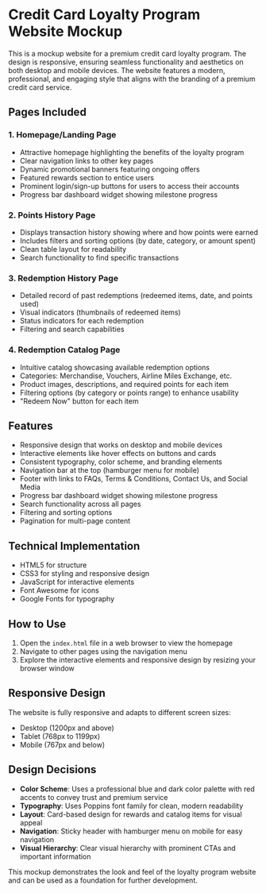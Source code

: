 # Credit Card Loyalty Program Website Mockup

This is a mockup website for a premium credit card loyalty program. The design is responsive, ensuring seamless functionality and aesthetics on both desktop and mobile devices. The website features a modern, professional, and engaging style that aligns with the branding of a premium credit card service.

## Pages Included

### 1. Homepage/Landing Page
- Attractive homepage highlighting the benefits of the loyalty program
- Clear navigation links to other key pages
- Dynamic promotional banners featuring ongoing offers
- Featured rewards section to entice users
- Prominent login/sign-up buttons for users to access their accounts
- Progress bar dashboard widget showing milestone progress

### 2. Points History Page
- Displays transaction history showing where and how points were earned
- Includes filters and sorting options (by date, category, or amount spent)
- Clean table layout for readability
- Search functionality to find specific transactions

### 3. Redemption History Page
- Detailed record of past redemptions (redeemed items, date, and points used)
- Visual indicators (thumbnails of redeemed items)
- Status indicators for each redemption
- Filtering and search capabilities

### 4. Redemption Catalog Page
- Intuitive catalog showcasing available redemption options
- Categories: Merchandise, Vouchers, Airline Miles Exchange, etc.
- Product images, descriptions, and required points for each item
- Filtering options (by category or points range) to enhance usability
- "Redeem Now" button for each item

## Features

- Responsive design that works on desktop and mobile devices
- Interactive elements like hover effects on buttons and cards
- Consistent typography, color scheme, and branding elements
- Navigation bar at the top (hamburger menu for mobile)
- Footer with links to FAQs, Terms & Conditions, Contact Us, and Social Media
- Progress bar dashboard widget showing milestone progress
- Search functionality across all pages
- Filtering and sorting options
- Pagination for multi-page content

## Technical Implementation

- HTML5 for structure
- CSS3 for styling and responsive design
- JavaScript for interactive elements
- Font Awesome for icons
- Google Fonts for typography

## How to Use

1. Open the `index.html` file in a web browser to view the homepage
2. Navigate to other pages using the navigation menu
3. Explore the interactive elements and responsive design by resizing your browser window

## Responsive Design

The website is fully responsive and adapts to different screen sizes:
- Desktop (1200px and above)
- Tablet (768px to 1199px)
- Mobile (767px and below)

## Design Decisions

- **Color Scheme**: Uses a professional blue and dark color palette with red accents to convey trust and premium service
- **Typography**: Uses Poppins font family for clean, modern readability
- **Layout**: Card-based design for rewards and catalog items for visual appeal
- **Navigation**: Sticky header with hamburger menu on mobile for easy navigation
- **Visual Hierarchy**: Clear visual hierarchy with prominent CTAs and important information

This mockup demonstrates the look and feel of the loyalty program website and can be used as a foundation for further development.
